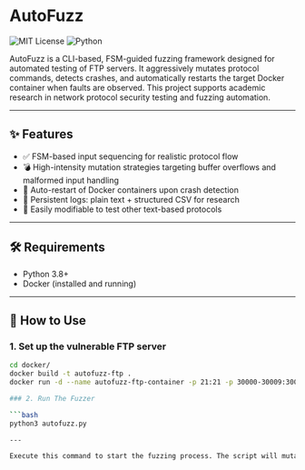 # AutoFuzz

![MIT License](https://img.shields.io/badge/license-MIT-blue.svg)
![Python](https://img.shields.io/badge/python-3.8+-blue.svg)

AutoFuzz is a CLI-based, FSM-guided fuzzing framework designed for automated testing of FTP servers. It aggressively mutates protocol commands, detects crashes, and automatically restarts the target Docker container when faults are observed. This project supports academic research in network protocol security testing and fuzzing automation.

---

## ✨ Features

- ✅ FSM-based input sequencing for realistic protocol flow
- 💣 High-intensity mutation strategies targeting buffer overflows and malformed input handling
- 🔄 Auto-restart of Docker containers upon crash detection
- 📝 Persistent logs: plain text + structured CSV for research
- 🧪 Easily modifiable to test other text-based protocols

---

## 🛠️ Requirements

- Python 3.8+
- Docker (installed and running)

---

## 🚀 How to Use

### 1. Set up the vulnerable FTP server

```bash
cd docker/
docker build -t autofuzz-ftp .
docker run -d --name autofuzz-ftp-container -p 21:21 -p 30000-30009:30000-30009 autofuzz-ftp

### 2. Run The Fuzzer

```bash
python3 autofuzz.py

---

Execute this command to start the fuzzing process. The script will mutate FTP commands, send them to the server, and track any crashes or restarts that occur. It will also log the results for further analysis.